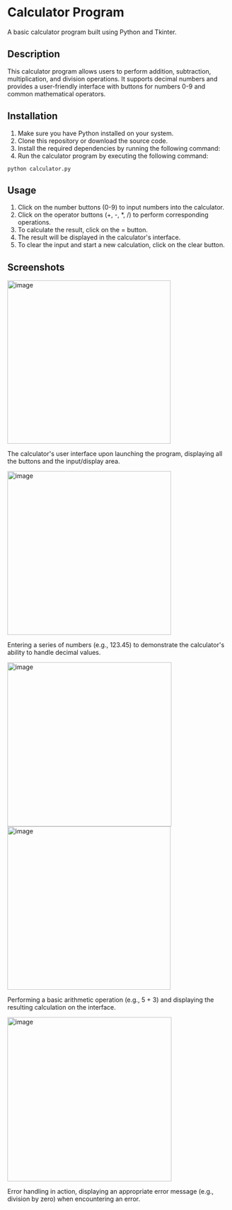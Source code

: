 # Calculator Program

A basic calculator program built using Python and Tkinter.

## Description

This calculator program allows users to perform addition, subtraction, multiplication, and division operations. It supports decimal numbers and provides a user-friendly interface with buttons for numbers 0-9 and common mathematical operators.

## Installation

1. Make sure you have Python installed on your system.
2. Clone this repository or download the source code.
3. Install the required dependencies by running the following command:
4. Run the calculator program by executing the following command:
```
python calculator.py
```
## Usage

1. Click on the number buttons (0-9) to input numbers into the calculator.
2. Click on the operator buttons (+, -, *, /) to perform corresponding operations.
3. To calculate the result, click on the = button.
4. The result will be displayed in the calculator's interface.
5. To clear the input and start a new calculation, click on the clear button.

## Screenshots

<img width="369" alt="image" src="https://github.com/BubblyBoy1/calculator/assets/118476244/de459f17-19d6-4d8d-a2cd-d8b8d7d3b4c3">

The calculator's user interface upon launching the program, displaying all the buttons and the input/display area.

<img width="370" alt="image" src="https://github.com/BubblyBoy1/calculator/assets/118476244/b6873d31-322e-46d4-8b7f-841863f6607d">

Entering a series of numbers (e.g., 123.45) to demonstrate the calculator's ability to handle decimal values.

<img width="371" alt="image" src="https://github.com/BubblyBoy1/calculator/assets/118476244/2929c09f-c383-45b8-b460-807d937796e8">

<img width="369" alt="image" src="https://github.com/BubblyBoy1/calculator/assets/118476244/e0c68565-60a9-4824-8e35-3cf918a81fff">

Performing a basic arithmetic operation (e.g., 5 + 3) and displaying the resulting calculation on the interface.

<img width="371" alt="image" src="https://github.com/BubblyBoy1/calculator/assets/118476244/b912250b-a9c7-4ff0-9ef0-e6e0776fad56">

Error handling in action, displaying an appropriate error message (e.g., division by zero) when encountering an error.
